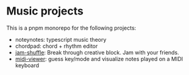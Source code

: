 # Music projects

This is a pnpm monorepo for the following projects:

* noteynotes: typescript music theory
* chordpad: chord + rhythm editor
* <a href="https://jam-shuffle.pages.dev">jam-shuffle</a>: Break through creative block. Jam with your friends.
* <a href="https://midi-viewer.pages.dev">midi-viewer</a>: guess key/mode and visualize notes played on a MIDI keyboard
